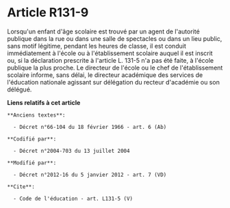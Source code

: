 # Article R131-9

Lorsqu'un enfant d'âge scolaire est trouvé par un agent de l'autorité publique dans la rue ou dans une salle de spectacles ou
dans un lieu public, sans motif légitime, pendant les heures de classe, il est conduit immédiatement à l'école ou à
l'établissement scolaire auquel il est inscrit ou, si la déclaration prescrite à l'article L. 131-5 n'a pas été faite, à
l'école publique la plus proche. Le directeur de l'école ou le chef de l'établissement scolaire informe, sans délai, le
directeur académique des services de l'éducation nationale agissant sur délégation du recteur d'académie ou son délégué.

**Liens relatifs à cet article**

	**Anciens textes**:

	  - Décret n°66-104 du 18 février 1966 - art. 6 (Ab)

	**Codifié par**:

	  - Décret n°2004-703 du 13 juillet 2004

	**Modifié par**:

	  - Décret n°2012-16 du 5 janvier 2012 - art. 7 (VD)

	**Cite**:

	  - Code de l'éducation - art. L131-5 (V)
